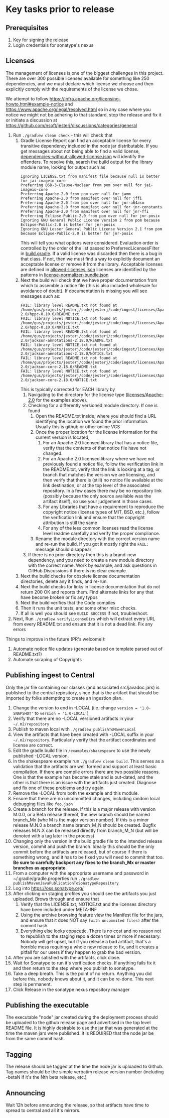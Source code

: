 # Key tasks prior to release

## Prerequisites

1. Key for signing the release
2. Login credentials for sonatype's nexus

## Licenses

The management of licenses is one of the biggest challenges in this project. There are over 300 possible licenses available for something like 250 dependencies, and we must declare which license we choose and then explicitly comply with the requirements of the license we chose.

We attempt to follow https://infra.apache.org/licensing-howto.html#example-notice and https://www.apache.org/legal/resolved.html so in any case where you notice we might not be adhering to that standard, stop the release and fix it or initiate a discussion at https://github.com/nsoft/jesterj/discussions/categories/general

1. Run `./gradlew clean check` - this will check that
   1. Gradle License Report can find an acceptable license for every transitive dependency
      included in the node jar distributable. If you get messages about not being able to
      find a valid license, [dependencies-without-allowed-license.json](build/reports/dependency-license/dependencies-without-allowed-license.json) will identify the offenders. To resolve this, search the build output for the library module name, looking for output such as
      ```
      Ignoring LICENSE.txt from manifest file because null is better for jai-imageio-core
      Preferring BSD-3-Clause-Nuclear from pom over null for jai-imageio-core
      Preferring Apache-2.0 from pom over null for jamm
      Preferring Apache-2.0 from manifest over null for jffi
      Preferring Apache-2.0 from pom over null for jnr-a64asm
      Preferring Apache-2.0 from manifest over null for jnr-constants
      Preferring Apache-2.0 from manifest over null for jnr-ffi
      Preferring Eclipse-Public-2.0 from pom over null for jnr-posix
      Ignoring GNU General Public License Version 2 from pom because Eclipse-Public-2.0 is better for jnr-posix
      Ignoring GNU Lesser General Public License Version 2.1 from pom because Eclipse-Public-2.0 is better for jnr-posix
      ```
      This will tell you what options were considered. Evaluation order is controlled by
      the order of the list passed to PreferredLicensesFilter in [build.gradle](./build.gradle#L174). If a valid license was discarded
      then there is a bug in that class. If not, then we must find a way to explicitly
      document an acceptable license or remove it from the library. Acceptable licenses are
      defined in [allowed-licenses.json](licenses/allowed-licenses.json) licenses are
      identified by the patterns in
      [license-normalizer-bundle.json](licenses/license-normalizer-bundle.json)
   2. Next the build will check that we have proper documentation from which to assemble a
      notice file (this is also included wholesale for avoidance of doubt). If documentation
      is missing you will see messages such as:
      ````
      FAIL: library level README.txt not found at /home/gus/projects/jesterj/code/jesterj/code/ingest/licenses/Apache-2.0/hppc-0.10.0/README.txt
      FAIL: library level NOTICE.txt not found at /home/gus/projects/jesterj/code/jesterj/code/ingest/licenses/Apache-2.0/hppc-0.10.0/NOTICE.txt
      FAIL: library level README.txt not found at /home/gus/projects/jesterj/code/jesterj/code/ingest/licenses/Apache-2.0/jackson-annotations-2.18.0/README.txt
      FAIL: library level NOTICE.txt not found at /home/gus/projects/jesterj/code/jesterj/code/ingest/licenses/Apache-2.0/jackson-annotations-2.18.0/NOTICE.txt
      FAIL: library level README.txt not found at /home/gus/projects/jesterj/code/jesterj/code/ingest/licenses/Apache-2.0/jackson-core-2.18.0/README.txt
      FAIL: library level NOTICE.txt not found at /home/gus/projects/jesterj/code/jesterj/code/ingest/licenses/Apache-2.0/jackson-core-2.18.0/NOTICE.txt
      ````
      This is typically corrected for EACH library by
      1. Navigating to the directory for the license type
         ([licenses/Apache-2.0](licenses/Apache-2.0) for the examples above).
      2. Checking for a differently versioned module directory. If one is found
         1. Open the README.txt inside, where you should find a URL identifying the
            location we found the prior information. Usually this is github or other
            online VCS
         1. Once the proper location for the license information for the current version
            is located,
            1. For an Apache 2.0 licensed library that has a notice file, verify that the contents of that notice file have not changed.
            2. For an Apache 2.0 licensed library where we have not previously found a
               notice file, follow the verification link in the README.txt, verify that
               the link is looking at a tag, or branch that matches the version we are
               licensing, and then verify that there is (still) no notice file available at
               the link destination, or at the top level of the associated repository. In a
               few cases there may be no repository link (possibly because the only source
               available was the artifact itself), so use your judgement in those cases.
            3. For any Libraries that have a requirement to reproduce the copyright notice
               (license types of MIT, BSD, etc.), follow the verification link and ensure
               that the copyright attribution is still the same
            4. For any of the less common licenses read the license level readme carefully
               and verify the proper compliance.
         1. Rename the module directory with the correct version name and re-run the build.
            If you got it mostly right the `FAIL:` message should disappear
      1. If there is no prior directory then this is a brand-new dependency, and you need
         to create a new module directory with the correct name. Work by example, and
         ask questions in GitHub Discussions if there is no clear example.
   1. Next the build checks for obsolete license documentation directories, delete any
      it finds, and re-run.
   2. Next the build checks for links in license documentation that do not return
      200 OK and reports them. Find alternate links for any that have become broken
      or fix any typos
   2. Next the build verifies that the Code compiles
   1. Then it runs the unit tests, and some other misc checks.
   1. If all is well you should see `BUILD SUCCESS` if not, troubleshoot.
1. Next, Run `./gradlew verifyLicenseDirs` which will extract every URL from every
   README.txt and ensure that it is not a dead link. Fix any errors



Things to improve in the future (PR's welcome!):
1. Automate notice file updates (generate based on template parsed out of README.txt?)
3. Automate scraping of Copyrights

## Publishing ingest to Central

Only the jar file containing our classes (and associated src/javadoc jars) is published to the central repository, since that is the artifact that should be imported by folks attempting to create an ingestion plan.

1. Change the version to end in -LOCAL (i.e. change `version = '1.0-SNAPSHOT'` to `version = '1.0-LOCAL'`)
2. Verify that there are no -LOCAL versioned artifacts in your `~/.m2/repository`
2. Publish to maven local with `./gradlew publishToMavenLocal`
3. View the artifacts that have been created with -LOCAL suffix in your `~/.m2/repository`. Particularly verify that the artifact coordinates and license are correct.
4. Edit the gradle.build file in `/examples/shakespeare` to use the newly published -LOCAL version.
5. In the shakespeare example run `./gradlew clean build`. This serves as a validation that the artifacts are well formed and support at least basic compilation. If there are compile errors there are two possible reasons. One is that the example has become stale and is out-dated, and the other is that there is an issue with the artifacts just created. Diagnose and fix one of these problems and try again.
6. Remove the -LOCAL from both the example and this module.
7. Ensure that there are no uncommitted changes, including random local debugging files like `foo.json`
8. Create a branch for the release. If this is a major release with version M.0.0, or a Beta release thereof, the new branch should be named branch_Mx (whe M is the major version number). If this is a minor release M.N.0 a branch name branch_M_N should be created. Bugfix releases M.N.X can be released directly from branch_M_N (but will be denoted with a tag later in the process)
9. Changing only the version in the build.gradle file to the intended release version, commit and push the branch. Ideally this should be the only commit before the artifacts are released, but of course if there is something wrong, and it has to be fixed you will need to commit that too. **Be sure to carefully backport any fixes to the branch_Mx or master branches as appropriate**.
10. From a computer with the appropriate username and password in ~/.gradle/gradle.properties run `./gradlew publishMavenJavaPublicationToSonatypeRepository`
11. Log into https://oss.sonatype.org/
12. After clicking on staging profiles you should see the artifacts you just uploaded. Brows through and ensure that
    1. Verify that the LICENSE.txt, NOTICE.txt and the licenses directory have been included under META-INF
    2. Using the archive browsing feature view the Manifest file for the jars, and ensure that it does NOT say `(with uncommited files)` after the commit hash.
    3. Everything else looks copacetic. There is no cost and no reason not to republish to the staging repo a dozen times or more if necessary. Nobody will get upset, but if you release a bad artifact, that's a horrible mess requiring a whole new release to fix, and it creates a pitfall for our users if they happen to grab the bad version.
4. After you are satisfied with the artifacts, click close.
5. Wait for Sonatype to run it's verification checks. If anything fails fix it and then return to the step where you publish to sonatype.
6. Take a deep breath. This is the point of no return. Anything you did before this, nobody knows about it, and it can be re-done. This next step is permanent.
6. Click Release in the sonatype nexus repository manager


## Publishing the executable
The executable "node" jar created during the deployment process should be uploaded to the github release page and advertised in the top level README file. It is highly desirable to use the jar that was generated at the time the maven jars were published. It is REQUIRED that the node jar be from the same commit hash.

## Tagging

The release should be tagged at the time the node jar is uploaded to Github. Tag names should be the simple verbatim release version number (including -betaN if it's the Nth beta release, etc.)

## Announcing
Wait 12h before announcing the release, so that artifacts have time to spread to central and all it's mirrors.
